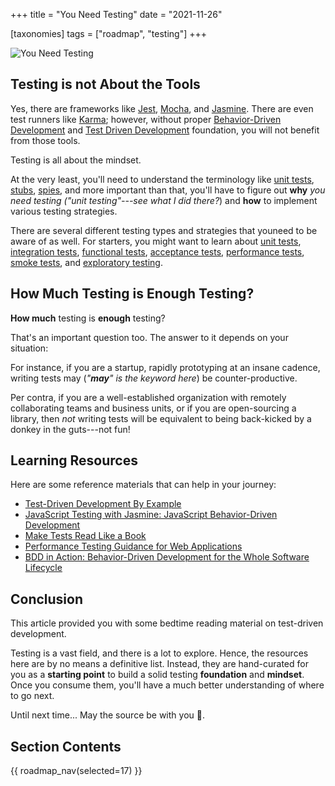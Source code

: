 +++
title = "You Need Testing"
date = "2021-11-26"

[taxonomies]
tags = ["roadmap", "testing"]
+++

![You Need Testing](/images/size/w1200/2024/03/testing.png)

## Testing is **not** About the Tools

Yes, there are frameworks
like [Jest](https://jestjs.io/), [Mocha](https://mochajs.org/),
and [Jasmine](https://jasmine.github.io/). There are even test runners
like [Karma](https://karma-runner.github.io/2.0/index.html); however, without
proper [Behavior-Driven Development](https://en.wikipedia.org/wiki/Behavior-driven_development)
and [Test Driven Development](https://en.wikipedia.org/wiki/Test-driven_development)
foundation, you will not benefit from those tools.

Testing is all about the mindset.

At the very least, you'll need to understand the terminology
like [unit tests](https://en.wikipedia.org/wiki/Unit_testing), 
[stubs](https://en.wikipedia.org/wiki/Test_stub), 
[spies](https://stackoverflow.com/questions/12827580/mocking-vs-spying-in-mocking-frameworks),
and more important than that, you'll have to figure out **why** _you need
testing ("unit testing"---see what I did there?_) and **how** to implement
various testing strategies.

There are several different testing types and strategies that youneed to be
aware of as well. For starters, you might want to learn
about [unit tests](https://en.wikipedia.org/wiki/Unit_testing), 
[integration tests](https://en.wikipedia.org/wiki/Integration_testing), 
[functional tests](https://en.wikipedia.org/wiki/Functional_testing), 
[acceptance tests](https://en.wikipedia.org/wiki/Acceptance_testing), 
[performance tests](https://en.wikipedia.org/wiki/Software_performance_testing), 
[smoke tests](https://en.wikipedia.org/wiki/Smoke_testing_(software)),
and [exploratory testing](https://en.wikipedia.org/wiki/Exploratory_testing).

## How Much Testing is Enough Testing?

**How much** testing is **enough** testing?

That's an important question too. The answer to it depends on your situation:

For instance, if you are a startup, rapidly prototyping at an insane cadence,
writing tests may (_"**may**" is the keyword here_) be counter-productive.

Per contra, if you are a well-established organization with remotely
collaborating teams and business units, or if you are open-sourcing a library,
then _not_ writing tests will be equivalent to being back-kicked by a donkey in
the guts---not fun!

## Learning Resources

Here are some reference materials that can help in your journey:

* [Test-Driven Development By Example](https://www.goodreads.com/book/show/387190.Test_Driven_Development)
* [JavaScript Testing with Jasmine: JavaScript Behavior-Driven Development](https://www.goodreads.com/book/show/17165516-javascript-testing-with-jasmine)
* [Make Tests Read Like a Book](http://www.uxebu.com/blog/2013/01/08/make-tests-read-like-a-book/)
* [Performance Testing Guidance for Web Applications](https://www.goodreads.com/book/show/3133219-performance-testing-guidance-for-web-applications)
* [BDD in Action: Behavior-Driven Development for the Whole Software Lifecycle](https://www.goodreads.com/book/show/20578311-bdd-in-action)

## Conclusion

This article provided you with some bedtime reading material on test-driven
development.

Testing is a vast field, and there is a lot to explore. Hence, the resources
here are by no means a definitive list. Instead, they are hand-curated for you
as a **starting point** to build a solid testing **foundation** and **mindset**.
Once you consume them, you'll have a much better understanding of where to go
next.

Until next time... May the source be with you 🦄.

## Section Contents

{{ roadmap_nav(selected=17) }}
